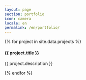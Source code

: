 ```yaml
---
layout: page
section: portfolio 
icon: camera
locale: en
permalink: /en/portfolio/
---
```


<div class="portfolio portfolio-page container">

  <div class="row">
    {% for project in site.data.projects %}
    <div class="work span3">
      <img src="{{ project.photo }}" alt="">
      <h4>{{ project.title }}</h4>
      <p>{{ project.description }}</p>
      <div class="icon-awesome">
        <a href="/{{locale}}/services"><i class="icon-search"></i></a>
      </div>
    </div>
    {% endfor %}
  </div>

</div>
